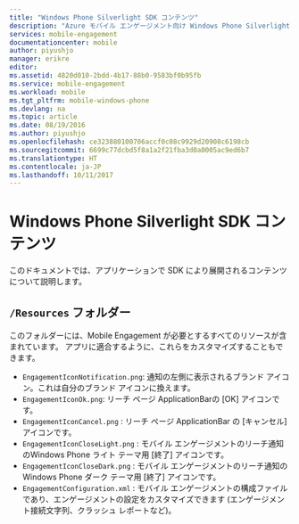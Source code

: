 ```yaml
---
title: "Windows Phone Silverlight SDK コンテンツ"
description: "Azure モバイル エンゲージメント向け Windows Phone Silverlight SDK の内容詳細"
services: mobile-engagement
documentationcenter: mobile
author: piyushjo
manager: erikre
editor: 
ms.assetid: 4820d010-2bdd-4b17-88b0-9583bf0b95fb
ms.service: mobile-engagement
ms.workload: mobile
ms.tgt_pltfrm: mobile-windows-phone
ms.devlang: na
ms.topic: article
ms.date: 08/19/2016
ms.author: piyushjo
ms.openlocfilehash: ce323880100706accf0c08c9929d20908c6198cb
ms.sourcegitcommit: 6699c77dcbd5f8a1a2f21fba3d0a0005ac9ed6b7
ms.translationtype: HT
ms.contentlocale: ja-JP
ms.lasthandoff: 10/11/2017
---
```

# <a name="windows-phone-silverlight-sdk-content"></a>Windows Phone Silverlight SDK コンテンツ
このドキュメントでは、アプリケーションで SDK により展開されるコンテンツについて説明します。

## <a name="the-resources-folder"></a>`/Resources` フォルダー
このフォルダーには、Mobile Engagement が必要とするすべてのリソースが含まれています。 アプリに適合するように、これらをカスタマイズすることもできます。

* `EngagementIconNotification.png`: 通知の左側に表示されるブランド アイコン。これは自分のブランド アイコンに換えます。
* `EngagementIconOk.png`: リーチ ページ ApplicationBarの [OK] アイコンです。
* `EngagementIconCancel.png` : リーチ ページ ApplicationBar の [キャンセル] アイコンです。
* `EngagementIconCloseLight.png` : モバイル エンゲージメントのリーチ通知のWindows Phone ライト テーマ用 [終了] アイコンです。
* `EngagementIconCloseDark.png` : モバイル エンゲージメントのリーチ通知のWindows Phone ダーク テーマ用 [終了] アイコンです。
* `EngagementConfiguration.xml` : モバイル エンゲージメントの構成ファイルであり、エンゲージメントの設定をカスタマイズできます (エンゲージメント接続文字列、クラッシュ レポートなど)。

